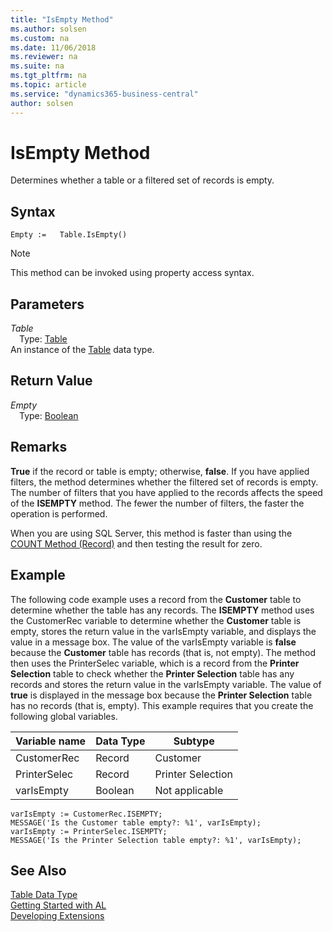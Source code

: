 ```yaml
---
title: "IsEmpty Method"
ms.author: solsen
ms.custom: na
ms.date: 11/06/2018
ms.reviewer: na
ms.suite: na
ms.tgt_pltfrm: na
ms.topic: article
ms.service: "dynamics365-business-central"
author: solsen
---
```

[//]: # (START>DO_NOT_EDIT)
[//]: # (IMPORTANT:Do not edit any of the content between here and the END>DO_NOT_EDIT.)
[//]: # (Any modifications should be made in the .xml files in the ModernDev repo.)
# IsEmpty Method
Determines whether a table or a filtered set of records is empty.

## Syntax
```
Empty :=   Table.IsEmpty()
```
> [!NOTE]  
> This method can be invoked using property access syntax.  

## Parameters
*Table*  
&emsp;Type: [Table](table-data-type.md)  
An instance of the [Table](table-data-type.md) data type.  

## Return Value
*Empty*  
&emsp;Type: [Boolean](../boolean/boolean-data-type.md)  
  


[//]: # (IMPORTANT: END>DO_NOT_EDIT)

## Remarks  
 **True** if the record or table is empty; otherwise, **false**. If you have applied filters, the method determines whether the filtered set of records is empty. The number of filters that you have applied to the records affects the speed of the **ISEMPTY** method. The fewer the number of filters, the faster the operation is performed.  
  
 When you are using SQL Server, this method is faster than using the [COUNT Method \(Record\)](../../methods/devenv-count-method-record.md) and then testing the result for zero.  
  
## Example  
 The following code example uses a record from the **Customer** table to determine whether the table has any records. The **ISEMPTY** method uses the CustomerRec variable to determine whether the **Customer** table is empty, stores the return value in the varIsEmpty variable, and displays the value in a message box. The value of the varIsEmpty variable is **false** because the **Customer** table has records \(that is, not empty\). The method then uses the PrinterSelec variable, which is a record from the **Printer Selection** table to check whether the **Printer Selection** table has any records and stores the return value in the varIsEmpty variable. The value of **true** is displayed in the message box because the **Printer Selection** table has no records \(that is, empty\). This example requires that you create the following global variables.  
  
|Variable name|Data Type|Subtype|  
|-------------------|---------------|-------------|  
|CustomerRec|Record|Customer|  
|PrinterSelec|Record|Printer Selection|  
|varIsEmpty|Boolean|Not applicable|  
  
```  
varIsEmpty := CustomerRec.ISEMPTY;  
MESSAGE('Is the Customer table empty?: %1', varIsEmpty);  
varIsEmpty := PrinterSelec.ISEMPTY;  
MESSAGE('Is the Printer Selection table empty?: %1', varIsEmpty);  
```  
  

## See Also
[Table Data Type](table-data-type.md)  
[Getting Started with AL](../../devenv-get-started.md)  
[Developing Extensions](../../devenv-dev-overview.md)